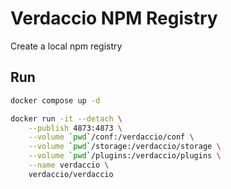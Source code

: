 # Verdaccio NPM Registry

Create a local npm registry

## Run

```bash
docker compose up -d
```

```bash
docker run -it --detach \
    --publish 4873:4873 \
    --volume `pwd`/conf:/verdaccio/conf \
    --volume `pwd`/storage:/verdaccio/storage \
    --volume `pwd`/plugins:/verdaccio/plugins \
    --name verdaccio \
    verdaccio/verdaccio
```
